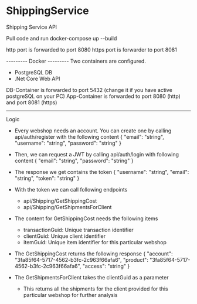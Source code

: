 # ShippingService
Shipping Service API

Pull code and run docker-compose up --build

http port is forwarded to port 8080
https port is forwarder to port 8081

--------- Docker ---------
Two containers are configured. 

- PostgreSQL DB
- .Net Core Web API

DB-Container is forwarded to port 5432 (change it if you have active postgreSQL on your PC)
App-Container is forwarded to port 8080 (http) and port 8081 (https)

--------------------------

Logic

- Every webshop needs an account. You can create one by calling api/auth/register with the following content
{
  "email": "string",
  "username": "string",
  "password": "string"
}
- Then, we can request a JWT by calling api/auth/login with following content
{
  "email": "string",
  "password": "string"
}
- The response we get contains the token
{
  "username": "string",
  "email": "string",
  "token": "string"
}
- With the token we can call following endpoints
  - api/Shipping/GetShippingCost
  - api/Shipping/GetShipmentsForClient
 
- The content for GetShippingCost needs the following items
  - transactionGuid: Unique transaction identifier
  - clientGuid: Unique client identifier
  - itemGuid: Unique item identifier for this particular webshop
 
- The GetShippingCost returns the following response
{
  "account": "3fa85f64-5717-4562-b3fc-2c963f66afa6",
  "product": "3fa85f64-5717-4562-b3fc-2c963f66afa6",
  "access": "string"
}
- The GetShipmentsForClient takes the clientGuid as a parameter
  - This returns all the shipments for the client provided for this particular webshop for further analysis
